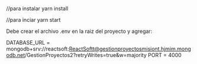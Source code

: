 //para instalar
yarn install 

//para inciar
yarn start

Debe crear el archivo .env en la raiz del proyecto y agregar:

DATABASE_URL = mongodb+srv://reactsoft:ReactSoftt@gestionproyectosmisiont.hjmim.mongodb.net/GestionProyectos2?retryWrites=true&w=majority
PORT = 4000